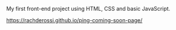My first front-end project using HTML, CSS and basic JavaScript.

https://rachderossi.github.io/ping-coming-soon-page/
